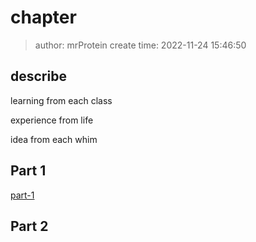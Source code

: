 # chapter
> author: mrProtein
> create time: 2022-11-24 15:46:50

## describe

learning from each class

experience from life

idea from each whim

## Part 1

[part-1](part-1.md)

## Part 2